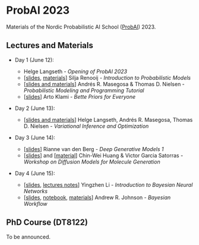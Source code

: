 # ProbAI 2023

Materials of the Nordic Probabilistic AI School ([ProbAI](https://www.probabilistic.ai)) 2023.

## Lectures and Materials

* Day 1 (June 12):
  - Helge Langseth - *Opening of ProbAI 2023*
  - [[slides](https://github.com/probabilisticai/probai-2023/tree/main/day_1/2_silja/IntroductionToProbabilisticModels.pdf), [materials](https://github.com/probabilisticai/probai-2023/tree/main/day_1/README.md)] Silja Renooij - *Introduction to Probabilistic Models*
  - [[slides and materials](https://github.com/PGM-Lab/2023-ProbAI)] Andrés R. Masegosa & Thomas D. Nielsen - *Probabilistic Modeling and Programming Tutorial*
  - [[slides](https://github.com/probabilisticai/probai-2023/tree/main/day_1/4_arto/BetterPriorsKlami.pdf)] Arto Klami - *Bette Priors for Everyone*

* Day 2 (June 13):
  - [[slides and materials](https://github.com/PGM-Lab/2023-ProbAI)] Helge Langseth, Andrés R. Masegosa, Thomas D. Nielsen - *Variational Inference and Optimization*

* Day 3 (June 14):
  - [[slides](https://github.com/probabilisticai/probai-2023/tree/main/day_3/1_Deep_Generative_Models_Trondheim_14_6_2023.pdf)] Rianne van den Berg - *Deep Generative Models 1*
  - [[slides](https://github.com/probabilisticai/probai-2023/tree/main/day_3/2_Difusion_Models_Trondheim.pdf)] and [[material](https://colab.research.google.com/drive/1P-5yL4PFONx03Ekpu1vsNp3ghkFoOR_2?usp=sharing)] Chin-Wei Huang & Victor Garcia Satorras - *Workshop on Diffusion Models for Molecule Generation*
 
* Day 4 (June 15):
  - [[slides](https://github.com/probabilisticai/probai-2023/blob/main/day_4/1_yingzhenli/ProbAI2023_vi_bnn_tutorial.pdf), [lectures notes](https://github.com/probabilisticai/probai-2023/blob/main/day_4/1_yingzhenli/ProbAI2023_lecture_note.pdf)]  Yingzhen Li - *Introduction to Bayesian Neural Networks*
  - [[slides](https://github.com/andrjohns/ProbAI-2023/blob/main/ProbAI2023.pdf), [notebook](https://colab.research.google.com/github/andrjohns/ProbAI-2023/blob/main/BayesianWorkflow.ipynb), [materials](https://github.com/andrjohns/ProbAI-2023)]  Andrew R. Johnson - *Bayesian Workflow*

## PhD Course (DT8122)

To be announced.
